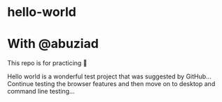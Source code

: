 
# hello-world

# With @abuziad

This repo is for practicing :tada:

Hello world is a wonderful test project that was suggested by GitHub...
Continue testing the browser features and then move on to desktop and command line testing...
